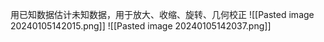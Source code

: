 用已知数据估计未知数据，用于放大、收缩、旋转、几何校正
![[Pasted image 20240105142015.png]]
![[Pasted image 20240105142037.png]]
